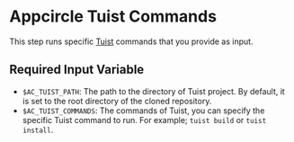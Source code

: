 # Appcircle Tuist Commands 

This step runs specific [Tuist](https://tuist.io/) commands that you provide as input. 

## Required Input Variable
- `$AC_TUIST_PATH`: The path to the directory of Tuist project. By default, it is set to the root directory of the cloned repository.
- `$AC_TUIST_COMMANDS`: The commands of Tuist, you can specify the specific Tuist command to run. For example; `tuist build` or `tuist install`.